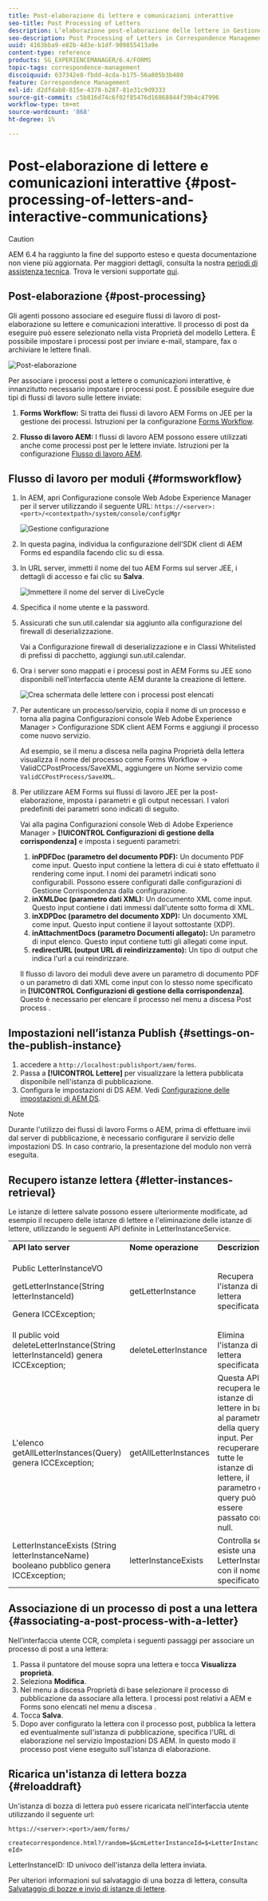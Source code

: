 ```yaml
---
title: Post-elaborazione di lettere e comunicazioni interattive
seo-title: Post Processing of Letters
description: L’elaborazione post-elaborazione delle lettere in Gestione corrispondenza consente di creare processi post AEM e Forms, come la stampa e l’e-mail, e di integrarli con le lettere.
seo-description: Post Processing of Letters in Correspondence Management lets you create AEM and Forms post processes, such as print and email, and integrate them with your letters.
uuid: 4163bba9-e82b-4d3e-b1df-909855413a9e
content-type: reference
products: SG_EXPERIENCEMANAGER/6.4/FORMS
topic-tags: correspondence-management
discoiquuid: 637342e8-fbdd-4cda-b175-56a805b3b480
feature: Correspondence Management
exl-id: d2dfdab8-815e-4378-b287-81e31c9d9333
source-git-commit: c5b816d74c6f02f85476d16868844f39b4c47996
workflow-type: tm+mt
source-wordcount: '868'
ht-degree: 1%

---
```


# Post-elaborazione di lettere e comunicazioni interattive {#post-processing-of-letters-and-interactive-communications}

>[!CAUTION]
>
>AEM 6.4 ha raggiunto la fine del supporto esteso e questa documentazione non viene più aggiornata. Per maggiori dettagli, consulta la nostra [periodi di assistenza tecnica](https://helpx.adobe.com/it/support/programs/eol-matrix.html). Trova le versioni supportate [qui](https://experienceleague.adobe.com/docs/).

## Post-elaborazione {#post-processing}

Gli agenti possono associare ed eseguire flussi di lavoro di post-elaborazione su lettere e comunicazioni interattive. Il processo di post da eseguire può essere selezionato nella vista Proprietà del modello Lettera. È possibile impostare i processi post per inviare e-mail, stampare, fax o archiviare le lettere finali.

![Post-elaborazione](assets/ppoverview.png)

Per associare i processi post a lettere o comunicazioni interattive, è innanzitutto necessario impostare i processi post. È possibile eseguire due tipi di flussi di lavoro sulle lettere inviate:

1. **Forms Workflow:** Si tratta dei flussi di lavoro AEM Forms on JEE per la gestione dei processi. Istruzioni per la configurazione [Forms Workflow](#formsworkflow).

1. **Flusso di lavoro AEM:** I flussi di lavoro AEM possono essere utilizzati anche come processi post per le lettere inviate. Istruzioni per la configurazione [Flusso di lavoro AEM](/help/forms/using/aem-forms-workflow.md).

## Flusso di lavoro per moduli {#formsworkflow}

1. In AEM, apri Configurazione console Web Adobe Experience Manager per il server utilizzando il seguente URL: `https://<server>:<port>/<contextpath>/system/console/configMgr`

   ![Gestione configurazione](assets/2configmanager-1.png)

1. In questa pagina, individua la configurazione dell’SDK client di AEM Forms ed espandila facendo clic su di essa.
1. In URL server, immetti il nome del tuo AEM Forms sul server JEE, i dettagli di accesso e fai clic su **Salva**.

   ![Immettere il nome del server di LiveCycle](assets/1cofigmanager.png)

1. Specifica il nome utente e la password.
1. Assicurati che sun.util.calendar sia aggiunto alla configurazione del firewall di deserializzazione.

   Vai a Configurazione firewall di deserializzazione e in Classi Whitelisted di prefissi di pacchetto, aggiungi sun.util.calendar.

1. Ora i server sono mappati e i processi post in AEM Forms su JEE sono disponibili nell&#39;interfaccia utente AEM durante la creazione di lettere.

   ![Crea schermata delle lettere con i processi post elencati](assets/0configmanager.png)

1. Per autenticare un processo/servizio, copia il nome di un processo e torna alla pagina Configurazioni console Web Adobe Experience Manager > Configurazione SDK client AEM Forms e aggiungi il processo come nuovo servizio.

   Ad esempio, se il menu a discesa nella pagina Proprietà della lettera visualizza il nome del processo come Forms Workflow -> ValidCCPostProcess/SaveXML, aggiungere un Nome servizio come `ValidCCPostProcess/SaveXML`.

1. Per utilizzare AEM Forms sui flussi di lavoro JEE per la post-elaborazione, imposta i parametri e gli output necessari. I valori predefiniti dei parametri sono indicati di seguito.

   Vai alla pagina Configurazioni console Web di Adobe Experience Manager > **[!UICONTROL Configurazioni di gestione della corrispondenza]** e imposta i seguenti parametri:

   1. **inPDFDoc (parametro del documento PDF):** Un documento PDF come input. Questo input contiene la lettera di cui è stato effettuato il rendering come input. I nomi dei parametri indicati sono configurabili. Possono essere configurati dalle configurazioni di Gestione Corrispondenza dalla configurazione.
   1. **inXMLDoc (parametro dati XML):** Un documento XML come input. Questo input contiene i dati immessi dall&#39;utente sotto forma di XML.
   1. **inXDPDoc (parametro del documento XDP):** Un documento XML come input. Questo input contiene il layout sottostante (XDP).
   1. **inAttachmentDocs (parametro Documenti allegato):** Un parametro di input elenco. Questo input contiene tutti gli allegati come input.
   1. **redirectURL (output URL di reindirizzamento):** Un tipo di output che indica l&#39;url a cui reindirizzare.

   Il flusso di lavoro dei moduli deve avere un parametro di documento PDF o un parametro di dati XML come input con lo stesso nome specificato in **[!UICONTROL Configurazioni di gestione della corrispondenza]**. Questo è necessario per elencare il processo nel menu a discesa Post process .

## Impostazioni nell’istanza Publish {#settings-on-the-publish-instance}

1. accedere a `http://localhost:publishport/aem/forms`.
1. Passa a **[!UICONTROL Lettere]** per visualizzare la lettera pubblicata disponibile nell&#39;istanza di pubblicazione.
1. Configura le impostazioni di DS AEM. Vedi [Configurazione delle impostazioni di AEM DS](/help/forms/using/configuring-the-processing-server-url-.md).

>[!NOTE]
>
>Durante l&#39;utilizzo dei flussi di lavoro Forms o AEM, prima di effettuare invii dal server di pubblicazione, è necessario configurare il servizio delle impostazioni DS. In caso contrario, la presentazione del modulo non verrà eseguita.

## Recupero istanze lettera {#letter-instances-retrieval}

Le istanze di lettere salvate possono essere ulteriormente modificate, ad esempio il recupero delle istanze di lettere e l&#39;eliminazione delle istanze di lettere, utilizzando le seguenti API definite in LetterInstanceService.

<table> 
 <tbody> 
  <tr> 
   <td><strong>API lato server</strong></td> 
   <td><strong>Nome operazione</strong></td> 
   <td><strong>Descrizione</strong></td> 
  </tr> 
  <tr> 
   <td><p>Public LetterInstanceVO</p> <p>getLetterInstance(String letterInstanceId)</p> <p>Genera ICCException; </p> </td> 
   <td>getLetterInstance</td> 
   <td>Recupera l'istanza di lettera specificata </td> 
  </tr> 
  <tr> 
   <td>Il public void deleteLetterInstance(String letterInstanceId) genera ICCException; </td> 
   <td>deleteLetterInstance </td> 
   <td>Elimina l'istanza di lettera specificata </td> 
  </tr> 
  <tr> 
   <td>L'elenco getAllLetterInstances(Query) genera ICCException; </td> 
   <td>getAllLetterInstances </td> 
   <td>Questa API recupera le istanze di lettere in base al parametro della query di input. Per recuperare tutte le istanze di lettere, il parametro di query può essere passato come null.<br /> </td> 
  </tr> 
  <tr> 
   <td>LetterInstanceExists (String letterInstanceName) booleano pubblico genera ICCException; </td> 
   <td>letterInstanceExists </td> 
   <td>Controlla se esiste una LetterInstance con il nome specificato </td> 
  </tr> 
 </tbody> 
</table>

## Associazione di un processo di post a una lettera {#associating-a-post-process-with-a-letter}

Nell’interfaccia utente CCR, completa i seguenti passaggi per associare un processo di post a una lettera:

1. Passa il puntatore del mouse sopra una lettera e tocca **Visualizza proprietà**.
1. Seleziona **Modifica**.
1. Nel menu a discesa Proprietà di base selezionare il processo di pubblicazione da associare alla lettera. I processi post relativi a AEM e Forms sono elencati nel menu a discesa .
1. Tocca **Salva**.
1. Dopo aver configurato la lettera con il processo post, pubblica la lettera ed eventualmente sull&#39;istanza di pubblicazione, specifica l&#39;URL di elaborazione nel servizio Impostazioni DS AEM. In questo modo il processo post viene eseguito sull&#39;istanza di elaborazione.

## Ricarica un&#39;istanza di lettera bozza  {#reloaddraft}

Un&#39;istanza di bozza di lettera può essere ricaricata nell&#39;interfaccia utente utilizzando il seguente url:

`https://<server>:<port>/aem/forms/`

`createcorrespondence.html?/random=$&cmLetterInstanceId=$<LetterInstanceId>`

LetterInstanceID: ID univoco dell&#39;istanza della lettera inviata.

Per ulteriori informazioni sul salvataggio di una bozza di lettera, consulta [Salvataggio di bozze e invio di istanze di lettere](/help/forms/using/create-correspondence.md#savingdrafts).
